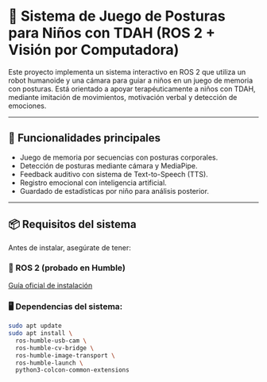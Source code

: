 # 🤖 Sistema de Juego de Posturas para Niños con TDAH (ROS 2 + Visión por Computadora)

Este proyecto implementa un sistema interactivo en ROS 2 que utiliza un robot humanoide y una cámara para guiar a niños en un juego de memoria con posturas. Está orientado a apoyar terapéuticamente a niños con TDAH, mediante imitación de movimientos, motivación verbal y detección de emociones.

---

## 🚀 Funcionalidades principales

- Juego de memoria por secuencias con posturas corporales.
- Detección de posturas mediante cámara y MediaPipe.
- Feedback auditivo con sistema de Text-to-Speech (TTS).
- Registro emocional con inteligencia artificial.
- Guardado de estadísticas por niño para análisis posterior.

---

## 📦 Requisitos del sistema

Antes de instalar, asegúrate de tener:

### 🔧 ROS 2 (probado en Humble)

[Guía oficial de instalación](https://docs.ros.org/en/humble/Installation.html)

### 🖥️ Dependencias del sistema:

```bash
sudo apt update
sudo apt install \
  ros-humble-usb-cam \
  ros-humble-cv-bridge \
  ros-humble-image-transport \
  ros-humble-launch \
  python3-colcon-common-extensions
